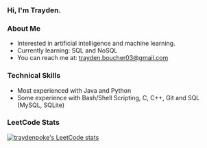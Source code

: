 ### Hi, I'm Trayden.

### About Me
* Interested in artificial intelligence and machine learning.
* Currently learning: SQL and NoSQL
* You can reach me at: trayden.boucher03@gmail.com

### Technical Skills
* Most experienced with Java and Python
* Some experience with Bash/Shell Scripting, C, C++, Git and SQL (MySQL, SQLite)

### LeetCode Stats
[![traydenpoke's LeetCode stats](https://leetcode-stats-six.vercel.app/?username=traydenpoke&theme=dark)](https://github.com/KnlnKS/leetcode-stats)

